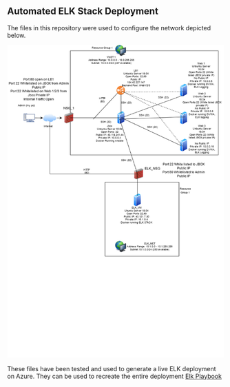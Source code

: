 ## Automated ELK Stack Deployment

The files in this repository were used to configure the network depicted below.

![alt text](https://raw.githubusercontent.com/gman223/gman223-UofT-Cybersec-Project1/main/Images/Network%20Map.jpg "Network Map")

These files have been tested and used to generate a live ELK deployment on Azure. They can be used to recreate the entire deployment <a href="https://github.com/gman223/gman223-UofT-Cybersec-Project1/blob/main/Files/elk-playbook.yml">Elk Playbook</a>
